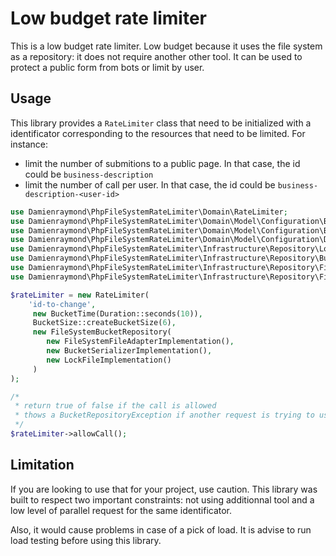 # Low budget rate limiter

This is a low budget rate limiter. Low budget because it uses the file system as a repository: it does not require another other tool. It can be used to protect a public form from bots or limit by user.


## Usage
This library provides a `RateLimiter` class that need to be initialized with a identificator corresponding to the resources that need to be limited. For instance:

- limit the number of submitions to a public page. In that case, the id could be `business-description`
- limit the number of call per user. In that case, the id could be `business-description-<user-id>`

```php
use Damienraymond\PhpFileSystemRateLimiter\Domain\RateLimiter;
use Damienraymond\PhpFileSystemRateLimiter\Domain\Model\Configuration\BucketSize;
use Damienraymond\PhpFileSystemRateLimiter\Domain\Model\Configuration\BucketTime;
use Damienraymond\PhpFileSystemRateLimiter\Domain\Model\Configuration\Duration;
use Damienraymond\PhpFileSystemRateLimiter\Infrastructure\Repository\LockFileImplementation;
use Damienraymond\PhpFileSystemRateLimiter\Infrastructure\Repository\BucketSerializerImplementation;
use Damienraymond\PhpFileSystemRateLimiter\Infrastructure\Repository\FileSystemFileAdapterImplementation;
use Damienraymond\PhpFileSystemRateLimiter\Infrastructure\Repository\FileSystemBucketRepository;

$rateLimiter = new RateLimiter(
    'id-to-change',
     new BucketTime(Duration::seconds(10)),
     BucketSize::createBucketSize(6),
     new FileSystemBucketRepository(
        new FileSystemFileAdapterImplementation(),
        new BucketSerializerImplementation(),
        new LockFileImplementation()
     )
);

/*
 * return true of false if the call is allowed
 * thows a BucketRepositoryException if another request is trying to use the feature at the same time.
 */
$rateLimiter->allowCall();
```

## Limitation
If you are looking to use that for your project, use caution. This library was built to respect two important constraints: not using additionnal tool and a low level of parallel request for the same identificator.

Also, it would cause problems in case of a pick of load. It is advise to run load testing before using this library.